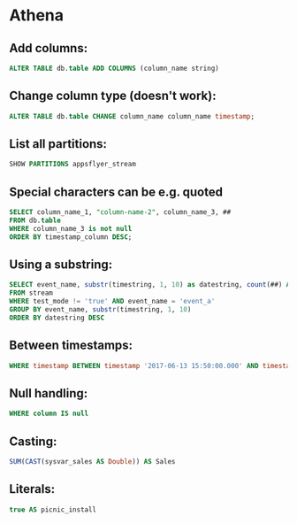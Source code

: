# Athena

## Add columns:

```sql
ALTER TABLE db.table ADD COLUMNS (column_name string)
```

## Change column type \(doesn't work\):

```sql
ALTER TABLE db.table CHANGE column_name column_name timestamp;
```

## List all partitions:

```sql
SHOW PARTITIONS appsflyer_stream
```

## Special characters can be e.g. quoted

  ```sql
  SELECT column_name_1, "column-name-2", column_name_3, ##
  FROM db.table
  WHERE column_name_3 is not null
  ORDER BY timestamp_column DESC;
  ```

## Using a substring:

```sql
SELECT event_name, substr(timestring, 1, 10) as datestring, count(##) AS count
FROM stream
WHERE test_mode != 'true' AND event_name = 'event_a'
GROUP BY event_name, substr(timestring, 1, 10)
ORDER BY datestring DESC
```

## Between timestamps:

```sql
WHERE timestamp BETWEEN timestamp '2017-06-13 15:50:00.000' AND timestamp '2017-06-13 16:52:29.000'
```

## Null handling:

```sql
WHERE column IS null
```

## Casting:

```sql
SUM(CAST(sysvar_sales AS Double)) AS Sales
```

## Literals:

```sql
true AS picnic_install
```


